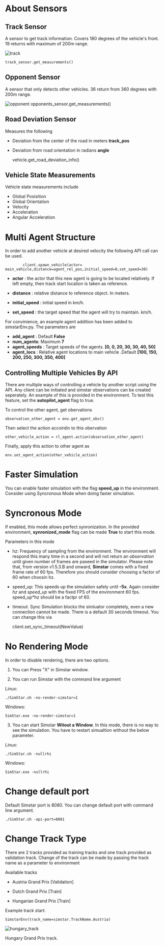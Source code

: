 # About Sensors

## Track Sensor

A sensor to get track information. Covers 180 degrees of the vehicle's front. 19 returns with maximum of 200m range. 

![track](../PythonAPI/img/track.png)

    track_sensor.get_measurements()

## Opponent Sensor

A sensor that only detects other vehicles. 36 return from 360 degrees with 200m range. 

![opponent](../PythonAPI/img/opponent.png)
    opponents_sensor.get_measurements()

## Road Deviation Sensor

Measures the following

- Deviation from the center of the road in meters **track_pos**

- Deviation from road orientation in radians **angle**


    vehicle.get_road_deviation_info()

## Vehicle State Measurements

Vehicle state measurements include

- Global Posisition
- Global Orientation
- Velocity
- Acceleration
- Angular Acceleration


# Multi Agent Structure

In order to add another vehicle at desired velocity the following API call can be used. 


            client.spawn_vehicle(actor= main_vehicle,distance=agent_rel_pos,initial_speed=0,set_speed=30)


- **actor** : the actor that this new agent is going to be located relatively. If left empty, then track start location is taken as reference. 

- **distance** : relative distance to reference object. In meters.

- **initial_speed** : initial speed in km/h.

- **set_speed** : the target speed that the agent will try to maintain. km/h.

For convinience, an example agent addition has been added to simstarEnv.py. The parameters are 
 - **add_agent** : Default **False**
 - **num_agents**: Maximum **7**
 - **agent_speeds** : Target speeds of the agents.  **[0,     0,   20,      30,   30, 40,   50]**
 - **agent_locs** : Relative agent locations to main vehicle .Default **[100,  150,   200,  250,  300, 350, 400]**

## Controlling Multiple Vehicles By API

There are multiple ways of controlling a vehicle by another script using the API. Any client can be initiated and simstar observations can be created seperately. An example of this is provided in the environment. To test this feature, set the **autopilot_agent** flag to true. 

To control the other agent, get obervations

    observation_other_agent = env.get_agent_obs()

Then select the action accoirdin to this obervation

    other_vehicle_action = rl_agent.action(observation_other_agent)

Finally, apply this action to other agent as 

    env.set_agent_action(other_vehicle_action)

# Faster Simulation

You can enable faster simulation with the flag **speed_up** in the environment. Consider using Syncronous Mode when doing faster simulation.


# Syncronous Mode

If enabled, this mode allows perfect synronization. In the provided environment, **synronized_mode** flag can be made **True** to start this mode. 

Parameters in this mode 

- hz: Frequency of sampling from the environment. The environment will respond this many time in a second and will not return an _observation_ until given number of frames are paseed in the simulator. Please note that, from version v1.5.3.B and onward, **Simstar** comes with a fixed frame rate of 60 fps. Therefore you should consider choosing a factor of 60 when choosin hz. 

- speed_up: This speeds up the simulation safely until **-5x**. Again consider _hz_ and *speed_up* with the fixed FPS of the environment 60 fps. speed_up*hz should be a factpr of 60.  

- timeout. Sync Simulation blocks the simluator completely, even a new connection cannot be made. There is a default 30 seconds timeout. You can change this via

    client.set_sync_timeout(NewValue)
    
# No Rendering Mode

In order to disable rendering, there are two options. 

1. You can Press "X" in Simstar window. 

2. You can run Simstar with the command line argument

Linux:

    ./SimStar.sh -no-render-simstar=1

Windows:

    SimStar.exe -no-render-simstar=1

3. You can start Simstar **Witout a Window**. In this mode, there is no way to see the simulation. You have to restart simualtion without the below parameter. 
    
Linux:

    ./SimStar.sh -nullrhi

Windows:

    SimStar.exe -nullrhi


# Change default port

Default Simstar port is 8080. You can change default port with command line argument.

    ./SimStar.sh -api-port=8081

# Change Track Type

There are 2 tracks provided as training tracks and one track provided as validation track. Change of the track can be made by passing the track name as a parameter to environment

Available tracks

- Austria Grand Prix [Validation]

- Dutch Grand Prix [Train]

- Hungarian Grand Prix [Train]

Example track start:

    SimstarEnv(track_name=simstar.TrackName.Austria)


![hungary_track](../PythonAPI/img/hungary.png)

Hungary Grand Prix track. 